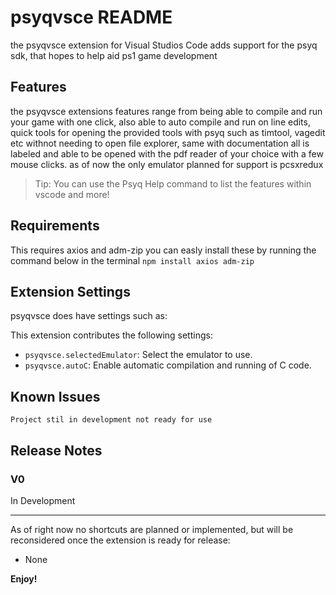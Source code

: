 # psyqvsce README

the psyqvsce extension for Visual Studios Code adds support for the psyq sdk, that hopes to help aid ps1 game development

## Features

the psyqvsce extensions features range from being able to compile and run your game with one click, also able to auto compile and run on line edits, quick tools for opening the provided tools with psyq such as timtool, vagedit etc withnot needing to open file explorer, same with documentation all is labeled and able to be opened with the pdf reader of your choice with a few mouse clicks. as of now the only emulator planned for support is pcsxredux


> Tip: You can use the Psyq Help command to list the features within vscode and more!

## Requirements

This requires axios and adm-zip you can easly install these by running the command below in the terminal
`npm install axios adm-zip`


## Extension Settings

psyqvsce does have settings such as:

This extension contributes the following settings:

* `psyqvsce.selectedEmulator`: Select the emulator to use.
* `psyqvsce.autoC`: Enable automatic compilation and running of C code.

## Known Issues

`Project stil in development not ready for use`

## Release Notes

### V0
In Development

---

As of right now no shortcuts are planned or implemented, but will be reconsidered once the extension is ready for release:

* None

**Enjoy!**

